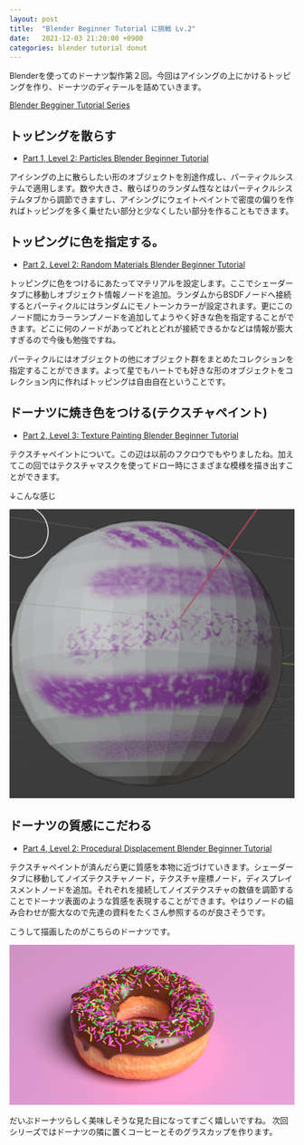 ```yaml
---
layout: post
title:  "Blender Beginner Tutorial に挑戦 Lv.2"
date:   2021-12-03 21:20:00 +0900
categories: blender tutorial donut
---
```


Blenderを使ってのドーナツ製作第２回。今回はアイシングの上にかけるトッピングを作り、ドーナツのディテールを詰めていきます。

[Blender Begginer Tutorial Series](https://www.youtube.com/playlist?list=PLjEaoINr3zgEq0u2MzVgAaHEBt--xLB6U)

## トッピングを散らす
- [Part 1, Level 2: Particles Blender Beginner Tutorial](https://www.youtube.com/watch?v=jNmnPXY9UQA)

アイシングの上に散らしたい形のオブジェクトを別途作成し、パーティクルシステムで適用します。数や大きさ、散らばりのランダム性なとはパーティクルシステムタブから調節できますし、アイシングにウェイトペイントで密度の偏りを作ればトッピングを多く乗せたい部分と少なくしたい部分を作ることもできます。

## トッピングに色を指定する。
- [Part 2, Level 2: Random Materials Blender Beginner Tutorial](https://www.youtube.com/watch?v=aZ5ungDgFNc)

トッピングに色をつけるにあたってマテリアルを設定します。ここでシェーダータブに移動しオブジェクト情報ノードを追加。ランダムからBSDFノードへ接続するとパーティクルにはランダムにモノトーンカラーが設定されます。更にこのノード間にカラーランプノードを追加してようやく好きな色を指定することができます。どこに何のノードがあってどれとどれが接続できるかなどは情報が膨大すぎるので今後も勉強ですね。

パーティクルにはオブジェクトの他にオブジェクト群をまとめたコレクションを指定することができます。よって星でもハートでも好きな形のオブジェクトをコレクション内に作ればトッピングは自由自在ということです。

## ドーナツに焼き色をつける(テクスチャペイント)
- [Part 2, Level 3: Texture Painting Blender Beginner Tutorial](https://www.youtube.com/watch?v=nht2RoYBUfA)

テクスチャペイントについて。この辺は以前のフクロウでもやりましたね。加えてこの回ではテクスチャマスクを使ってドロー時にさまざまな模様を描き出すことができます。

↓こんな感じ


<img src="/images/Texture_mask.png" alt="texture_mask" title="level2">


## ドーナツの質感にこだわる
- [Part 4, Level 2: Procedural Displacement Blender Beginner Tutorial](https://www.youtube.com/watch?v=Rh5gAQLtOls)

テクスチャペイントが済んだら更に質感を本物に近づけていきます。シェーダータブに移動してノイズテクスチャノード，テクスチャ座標ノード，ディスプレイスメントノードを追加。それぞれを接続してノイズテクスチャの数値を調節することでドーナツ表面のような質感を表現することができます。やはりノードの組み合わせが膨大なので先達の資料をたくさん参照するのが良さそうです。

こうして描画したのがこちらのドーナツです。

<img src="/images/fried_donut.png" alt="fried_donut" title="level2">


だいぶドーナツらしく美味しそうな見た目になってすごく嬉しいですね。
次回シリーズではドーナツの隣に置くコーヒーとそのグラスカップを作ります。

